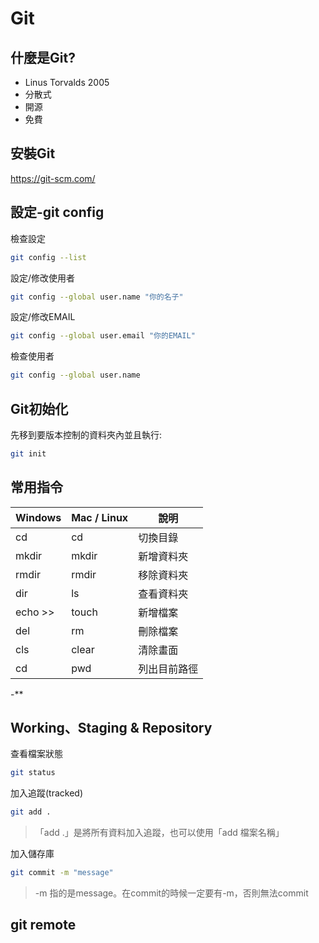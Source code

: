 # Git

## 什麼是Git?

* Linus Torvalds 2005
* 分散式
* 開源
* 免費

## 安裝Git

https://git-scm.com/

## 設定-git config

檢查設定

```bash
git config --list
```

設定/修改使用者

```bash
git config --global user.name "你的名子"
```

設定/修改EMAIL

```bash
git config --global user.email "你的EMAIL"
```

檢查使用者

```bash
git config --global user.name 
```

## Git初始化

先移到要版本控制的資料夾內並且執行:

```bash
git init
```

## 常用指令

| Windows | Mac / Linux | 說明 |
| --------| -------- | -------- |
| cd      | cd       | 切換目錄     |
| mkdir   | mkdir    | 新增資料夾     |
| rmdir   | rmdir    | 移除資料夾     |
| dir     | ls       | 查看資料夾     |
| echo >> | touch    | 新增檔案     |
| del     | rm       | 刪除檔案 |
| cls     |clear     | 清除畫面     |
| cd      |pwd       | 列出目前路徑 |
-**

## Working、Staging & Repository

查看檔案狀態

```bash
git status
```

加入追蹤(tracked)

```bash
git add .
```

> 「add .」是將所有資料加入追蹤，也可以使用「add 檔案名稱」

加入儲存庫

```bash
git commit -m "message"
```

> -m 指的是message。在commit的時候一定要有-m，否則無法commit

## git remote
